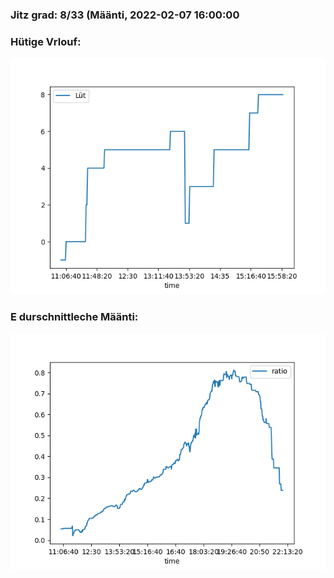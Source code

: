 ### Jitz grad: 8/33 (Määnti, 2022-02-07 16:00:00

### Hütige Vrlouf:
![Graph](Today.png)

### E durschnittleche Määnti:
![Graph](Määnti.png)